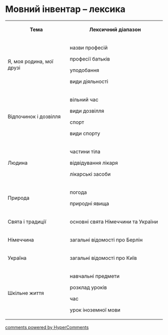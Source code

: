 <div id="hypercomments_widget" class="js-hypercomments-widget invisible"></div>

# Мовний інвентар – лексика

<table>
<tbody>
<tr>
<td style="text-align: center;" width="245">
<p><strong>Тема</strong></p>
</td>
<td style="text-align: center;" width="415">
<p><strong>Лексичний діапазон</strong></p>
</td>
</tr>
<tr>
<td width="245">
<p>Я, моя родина, мої друзі</p>
</td>
<td width="415">
<p>назви професій</p>
<p>професії батьків</p>
<p>уподобання</p>
<p>види діяльності</p>
</td>
</tr>
<tr>
<td width="245">
<p>Відпочинок і дозвілля</p>
</td>
<td width="415">
<p>вільний час</p>
<p>види дозвілля</p>
<p>спорт</p>
<p>види спорту</p>
</td>
</tr>
<tr>
<td width="245">
<p>Людина</p>
</td>
<td width="415">
<p>частини тіла</p>
<p>відвідування лікаря</p>
<p>лікарські засоби</p>
</td>
</tr>
<tr>
<td width="245">
<p>Природа</p>
</td>
<td width="415">
<p>погода</p>
<p>природні явища</p>
</td>
</tr>
<tr>
<td width="245">
<p>Свята і традиції</p>
</td>
<td width="415">
<p>основні свята Німеччини та України</p>
</td>
</tr>
<tr>
<td width="245">
<p>Німеччина</p>
</td>
<td width="415">
<p>загальні відомості про Берлін</p>
</td>
</tr>
<tr>
<td width="245">
<p>Україна</p>
</td>
<td width="415">
<p>загальні відомості про Київ</p>
</td>
</tr>
<tr>
<td width="245">
<p>Шкільне життя</p>
</td>
<td width="415">
<p>навчальні предмети</p>
<p>розклад уроків</p>
<p>час</p>
<p>урок іноземної мови</p>
</td>
</tr>
</tbody>
</table>

<div class="js-hypercomments-container">
    <a href="http://hypercomments.com" class="hc-link" title="comments widget">comments powered by HyperComments</a>
</div>